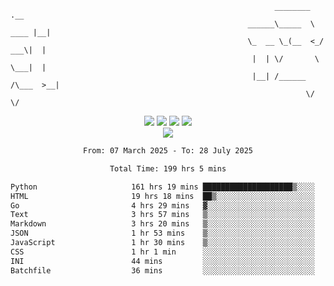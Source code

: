 ```
                                                           ________        .__ 
                                                     ______\_____  \  ____ |__|
                                                     \_  __ \_(__  <_/ ___\|  |
                                                      |  | \/       \  \___|  |
                                                      |__| /______  /\___  >__|
                                                                  \/     \/    
```

<div align="center">
  <img src="https://komarev.com/ghpvc/?username=r3ci&label=Profile%20views&color=000000&style=for-the-badge"/>
  <img src="https://img.shields.io/github/followers/R3CI?color=black&style=for-the-badge&logo=github&label=Follows"/>
  <img src="https://img.shields.io/github/stars/R3CI?color=black&style=for-the-badge&logo=github&label=Stars"/>
 
  <img src="https://github-widgetbox.vercel.app/api/profile?username=R3CI&data=followers,repositories,stars,commits&theme=rgb">
  <br>

  <img src="https://github-widgetbox.vercel.app/api/skills?languages=python,go,json&theme=rgb&includeNames=true">
  <br>
  
</p>

<!--START_SECTION:waka-->

```txt
From: 07 March 2025 - To: 28 July 2025

Total Time: 199 hrs 5 mins

Python                     161 hrs 19 mins ████████████████████▒░░░░   80.88 %
HTML                       19 hrs 18 mins  ██▒░░░░░░░░░░░░░░░░░░░░░░   09.68 %
Go                         4 hrs 29 mins   ▓░░░░░░░░░░░░░░░░░░░░░░░░   02.25 %
Text                       3 hrs 57 mins   ▒░░░░░░░░░░░░░░░░░░░░░░░░   01.98 %
Markdown                   3 hrs 20 mins   ▒░░░░░░░░░░░░░░░░░░░░░░░░   01.68 %
JSON                       1 hr 53 mins    ▒░░░░░░░░░░░░░░░░░░░░░░░░   00.95 %
JavaScript                 1 hr 30 mins    ▒░░░░░░░░░░░░░░░░░░░░░░░░   00.76 %
CSS                        1 hr 1 min      ░░░░░░░░░░░░░░░░░░░░░░░░░   00.51 %
INI                        44 mins         ░░░░░░░░░░░░░░░░░░░░░░░░░   00.37 %
Batchfile                  36 mins         ░░░░░░░░░░░░░░░░░░░░░░░░░   00.30 %
```

<!--END_SECTION:waka-->

